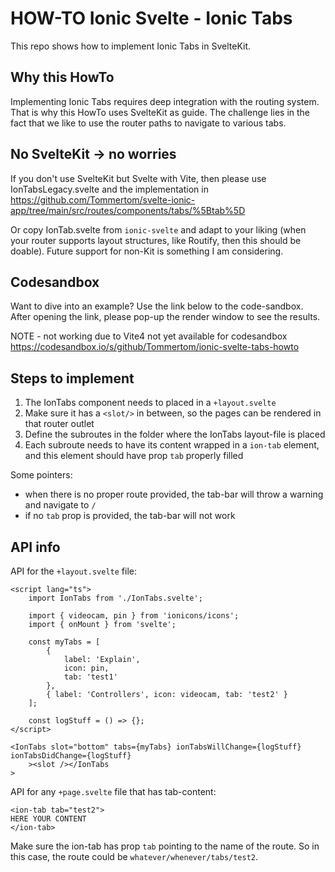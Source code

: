 # HOW-TO Ionic Svelte - Ionic Tabs
This repo shows how to implement Ionic Tabs in SvelteKit. 

## Why this HowTo
Implementing Ionic Tabs requires deep integration with the routing system. That is why this HowTo uses SvelteKit as guide. The challenge lies in the fact that we like to use the router paths to navigate to various tabs.

## No SvelteKit -> no worries
If you don't use SvelteKit but Svelte with Vite, then please use IonTabsLegacy.svelte and the implementation in https://github.com/Tommertom/svelte-ionic-app/tree/main/src/routes/components/tabs/%5Btab%5D

Or copy IonTab.svelte from `ionic-svelte` and adapt to your liking (when your router supports layout structures, like Routify, then this should be doable). Future support for non-Kit is something I am considering.

## Codesandbox
Want to dive into an example? Use the link below to the code-sandbox. After opening the link, please pop-up the render window to see the results.

NOTE - not working due to Vite4 not yet available for codesandbox
https://codesandbox.io/s/github/Tommertom/ionic-svelte-tabs-howto

## Steps to implement 
1. The IonTabs component needs to placed in a `+layout.svelte` 
2. Make sure it has a `<slot/>` in between, so the pages can be rendered in that router outlet
3. Define the subroutes in the folder where the IonTabs layout-file is placed
4. Each subroute needs to have its content wrapped in a `ion-tab` element, and this element should have prop `tab` properly filled

Some pointers:
- when there is no proper route provided, the tab-bar will throw a warning and navigate to `/`
- if no `tab` prop is provided, the tab-bar will not work 

## API info
API for the `+layout.svelte` file:
```
<script lang="ts">
	import IonTabs from './IonTabs.svelte';

	import { videocam, pin } from 'ionicons/icons';
	import { onMount } from 'svelte';

	const myTabs = [
		{
			label: 'Explain',
			icon: pin,
			tab: 'test1'
		},
		{ label: 'Controllers', icon: videocam, tab: 'test2' }
	];

	const logStuff = () => {};
</script>

<IonTabs slot="bottom" tabs={myTabs} ionTabsWillChange={logStuff} ionTabsDidChange={logStuff}
	><slot /></IonTabs
>
```

API for any `+page.svelte` file that has tab-content:

```
<ion-tab tab="test2">
HERE YOUR CONTENT
</ion-tab>
```
Make sure the ion-tab has prop `tab` pointing to the name of the route. So in this case, the route could be `whatever/whenever/tabs/test2`.

